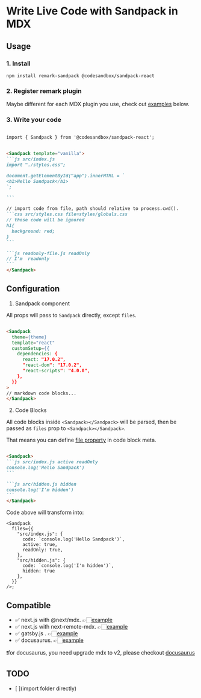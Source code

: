 
# Write Live Code with Sandpack in MDX 


## Usage

### 1. Install
```shell
npm install remark-sandpack @codesandbox/sandpack-react
```

### 2. Register remark plugin

Maybe different for each MDX plugin you use, check out [examples](#Compatible) below.

### 3. Write your code

````md

import { Sandpack } from '@codesandbox/sandpack-react';


<Sandpack template="vanilla">
```js src/index.js
import "./styles.css";

document.getElementById("app").innerHTML = `
<h1>Hello Sandpack</h1>
`;

```

// import code from file, path should relative to process.cwd().
```css src/styles.css file=styles/globals.css
// those code will be ignored
h1{
  background: red;
}
```

```js readonly-file.js readOnly
// I'm  readonly
```
</Sandpack>

````

## Configuration

1. Sandpack component

All props will pass to `Sandpack` directly, except `files`.

````md

<Sandpack
  theme={theme}
  template="react"
  customSetup={{
    dependencies: {
      react: "17.0.2",
      "react-dom": "17.0.2",
      "react-scripts": "4.0.0",
    },
  }}
>
// markdown code blocks...
</Sandpack>

````

2. Code Blocks

All code blocks inside `<Sandpack></Sandpack>` will be parsed, then be passed as `files` prop to  `<Sandpack></Sandpack>`.

That means you can define [file property](https://sandpack.codesandbox.io/docs/getting-started/custom-content#advanced-usage) in code block meta.

````md

<Sandpack>
```js src/index.js active readOnly
console.log('Hello Sandpack')
```

```js src/hidden.js hidden
console.log('I'm hidden')
```
</Sandpack>

````

Code above will transform into:

```tsx
<Sandpack
  files={{
    "src/index.js": {
      code: `console.log('Hello Sandpack')`,
      active: true,
      readOnly: true,
    },
    "src/hidden.js": { 
      code: `console.log('I'm hidden')`, 
      hidden: true 
    },
  }}
/>;

```


## Compatible  

- ✅ next.js with @next/mdx. 👉🏻[example](examples/next-mdx)
- ✅ next.js with next-remote-mdx. 👉🏻[example](examples/next-mdx-remote)
- ✅ gatsby.js . 👉🏻[example](examples/gatsby)
- ✅ docusaurus.  👉🏻[example](examples/docusaurus)

❗️for docusaurus, you need upgrade mdx to v2, please checkout [docusaurus](https://github.com/pomber/docusaurus-mdx-2)


## TODO 

- [ ](import folder directly)
